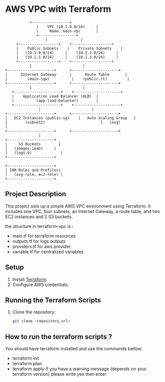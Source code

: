 # AWS VPC with Terraform

               +-----------------+
                  |    VPC (10.1.0.0/16)     |
                  |     Name: main-vpc       |
                  +-----------------+
                      |               |
         +------------------+    +------------------+
         |    Public Subnets    |    Private Subnets    |
         |   (10.1.0.0/24)     |    (10.1.2.0/24)     |
         |   (10.1.1.0/24)     |    (10.1.3.0/24)     |
         +------------------+    +------------------+
               |                       |
    +---------------------+      +---------------------+
    |      Internet Gateway      |      Route Table       |
    |         (main-igw)          |    (public-rt)         |
    +---------------------+      +---------------------+
               |                       |
       +---------------------+    +---------------------+
       |    Application Load Balancer (ALB)  |
       |          (app-load-balancer)        |
       +---------------------+    +---------------------+
                   |                       |
    +---------------------+      +---------------------+
    |   EC2 Instances (public-sg)    |   Auto Scaling Group   |
    |        (subnet2)                         |   (asg)                          |
    +---------------------+      +---------------------+
                   |
    +---------------------+
    |     S3 Buckets        |
    |   (images-imab)     |
    |   (logs-b)             |
    +---------------------+
    
    +---------------------+
    | IAM Roles and Profiles|
    |   (asg-role, ec2-role) |
    +---------------------+

## Project Description
This project sets up a simple AWS VPC environment using Terraform. It includes one VPC, four subnets, an Internet Gateway, a route table, and two EC2 instances and 2 S3 buckets.

the structure in terraform-vpc is :
- main.tf for terraform resources
- outputs.tf for logs outputs
- providers.tf for aws provider
- variable.tf for centralized variables

## Setup
1. Install [Terraform](https://www.terraform.io/downloads.html).
2. Configure AWS credentials.

## Running the Terraform Scripts
1. Clone the repository:
   ```sh
   git clone <repository_url>

## How to run the terraform scripts ?

You should have terraform installed and use the commands bellow:
- terraform init
- terraform plan
- terraform apply
if you have a warning message (depends on your terraform version) please write yes then enter
